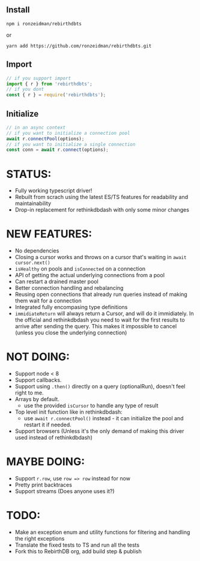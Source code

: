 ## Install

`npm i ronzeidman/rebirthdbts`

or

`yarn add https://github.com/ronzeidman/rebirthdbts.git`

## Import

```ts
// if you support import
import { r } from 'rebirthdbts';
// if you dont
const { r } = require('rebirthdbts');
```

## Initialize

```ts
// in an async context
// if you want to initialize a connection pool
await r.connectPool(options);
// if you want to initialize a single connection
const conn = await r.connect(options);
```

# STATUS:

* Fully working typescript driver!
* Rebuilt from scrach using the latest ES/TS features for readability and maintainability
* Drop-in replacement for rethinkdbdash with only some minor changes

# NEW FEATURES:

* No dependencies
* Closing a cursor works and throws on a cursor that's waiting in `await cursor.next()`
* `isHealthy` on pools and `isConnected` on a connection
* API of getting the actual underlying connections from a pool
* Can restart a drained master pool
* Better connection handling and rebalancing
* Reusing open connections that already run queries instead of making them wait for a connection
* Integrated fully encompasing type definitions
* `immidiateReturn` will always return a Cursor, and will do it immidiately. In the official and rethinkdbdash you need to wait for the first results to arrive after sending the query. This makes it impossible to cancel (unless you close the underlying connection)

# NOT DOING:

* Support node < 8
* Support callbacks.
* Support using `.then()` directly on a query (optionalRun), doesn't feel right to me.
* Arrays by default.
  * use the provided `isCursor` to handle any type of result
* Top level init function like in rethinkdbdash:
  * use `await r.connectPool()` instead - it can initialize the pool and restart it if needed.
* Support browsers (Unless it's the only demand of making this driver used instead of rethinkdbdash)

# MAYBE DOING:
* Support `r.row`, use `row => row` instead for now
* Pretty print backtraces
* Support streams (Does anyone uses it?)

# TODO:

* Make an exception enum and utility functions for filtering and handling the right exceptions
* Translate the fixed tests to TS and run all the tests
* Fork this to RebirthDB org, add build step & publish

